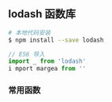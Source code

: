 ## lodash 函数库
```sh
# 本地代码安装
$ npm install --save lodash
```

```js
// ES6 导入
import _ from 'lodash'
i mport margea from ''
```

### 常用函数
